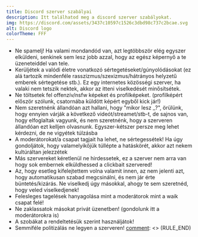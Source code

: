 ```yaml
---
title: Discord szerver szabályai
description: Itt találhatod meg a discord szerver szabályokat.
img: https://discord.com/assets/3437c10597c1526c3dbd98c737c2bcae.svg
alt: Discord logo
colorTheme: FFF 
---
```

[comment]: <> (RULE_START)
- Ne spamelj! Ha valami mondandód van, azt legtöbbször elég egyszer elküldeni, senkinek sem lesz jobb azzal, hogy az egész képernyő a te üzeneteiddel van tele.
- Kerüljétek a valódi életre vonatkozó sértegetéseket/gúnyolódásokat (ez alá tartozik mindenféle rasszizmus/szexizmus/hátrányos helyzetű emberek sértegetése stb.). Ez egy internetes közösségi szerver, ha valaki nem tetszik nektek, akkor az itteni viselkedését minősítsétek.
- Ne töltsetek fel offenzív/nsfw képeket és profilképeket. (profilképért először szólunk, csatornába küldött képért egyből kick jár!)
- Nem szeretnénk állandóan azt hallani, hogy "mikor lesz _?", örülünk, hogy ennyien várják a következő videót/streamet/stb-t, de sajnos van, hogy elfoglaltak vagyunk, és nem szeretnénk, hogy a szerveren állandóan ezt kelljen olvasnunk. Egyszer-kétszer persze meg lehet kérdezni, de ne vigyétek túlzásba
- A moderátorokat/a csapat tagjait ha lehet, ne sértegessétek! Ha úgy gondoljátok, hogy valamelyikőjük túllépte a hatáskörét, akkor azt nekem kultúráltan jelezzétek
- Más szervereket kéretlenül ne hirdessetek, ez a szerver nem arra van hogy sok embernek elküldhessed a clickbait szervered!
- Az, hogy esetleg kifelejtettem volna valamit innen, az nem jelenti azt, hogy automatikusan szabad megcsinálni, és nem jár érte büntetés/kizárás. Ne viselkedj úgy másokkal, ahogy te sem szeretnéd, hogy veled viselkedjenek!
- Felesleges tagelések hanyagolása mint a moderátorok mint a waik csapat felé!
- Ne zaklassatok másokat privát üzenetben! (gondolunk itt a moderátorokra is)
- A szobákat a rendeltetésük szerint használjátok!
- Semmiféle politizálás ne legyen a szerveren!
[comment]: <> (RULE_END)